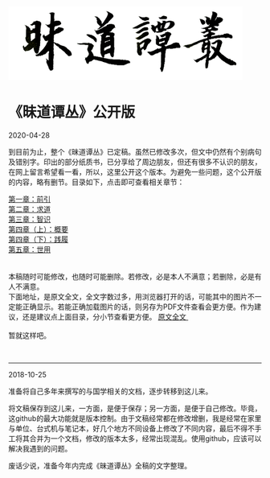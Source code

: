 <img src="./images/w.png" alt="昧道谭丛" title="昧道谭丛标题" height="146" width="466" />


# 《昧道谭丛》公开版

2020-04-28

到目前为止，整个《昧道谭丛》已定稿。虽然已修改多次，但文中仍然有个别病句及错别字。印出的部分纸质书，已分享给了周边朋友，但还有很多不认识的朋友，在网上留言希望看一看，所以，这里公开这个版本。为避免一些问题，这个公开版的内容，略有删节。目录如下，点击即可查看相关章节：

<a href='https://github.com/qyyzm/wdtc/blob/master/a1.md'>第一章：前引 </a><br>
<a href='https://github.com/qyyzm/wdtc/blob/master/a2.md'>第二章：求道 </a><br>
<a href='https://github.com/qyyzm/wdtc/blob/master/a3.md'>第三章：智识 </a><br>
<a href='https://github.com/qyyzm/wdtc/blob/master/a4_a.md'>第四章（上）：概要 </a><br>
<a href='https://github.com/qyyzm/wdtc/blob/master/a4_b.md'>第四章（下）：践履 </a><br>
<a href='https://github.com/qyyzm/wdtc/blob/master/a5.md'>第五章：世用 </a><br>
<br>
<br>本稿随时可能修改，也随时可能删除。若修改，必是本人不满意；若删除，必是有人不满意。<br>下面地址，是原文全文，全文字数过多，用浏览器打开的话，可能其中的图片不一定能正确显示。若能正确加载图片的话，则另存为PDF文件查看会更方便。作为建议，还是建议点上面目录，分小节查看更方便。
<a href='https://github.com/qyyzm/wdtc/blob/master/a0.md'>原文全文 </a><br><br>暂就这样吧。

<br>

<hr>
2018-10-25

准备将自己多年来撰写的与国学相关的文档，逐步转移到这儿来。

将文稿保存到这儿来，一方面，是便于保存；另一方面，是便于自己修改。毕竟，这github的最大功能就是版本控制。由于文稿经常都在修改增删，我是经常在家里与单位、台式机与笔记本，好几个地方不同设备上修改了不同内容，最后不得不手工将其合并为一个文档，修改的版本太多，经常出现混乱。使用github，应该可以解决我遇到的问题。

废话少说，准备今年内完成《昧道谭丛》全稿的文字整理。

